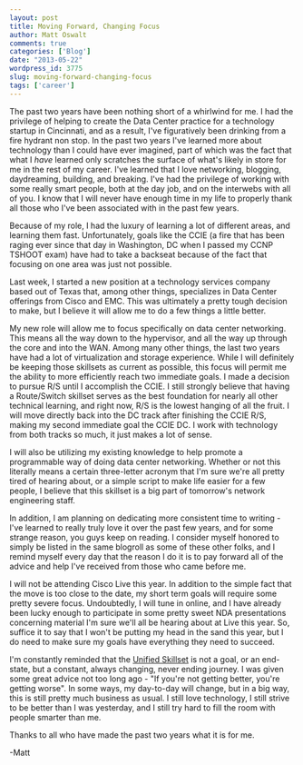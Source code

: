 ```yaml
---
layout: post
title: Moving Forward, Changing Focus
author: Matt Oswalt
comments: true
categories: ['Blog']
date: "2013-05-22"
wordpress_id: 3775
slug: moving-forward-changing-focus
tags: ['career']
---
```



The past two years have been nothing short of a whirlwind for me. I had the privilege of helping to create the Data Center practice for a technology startup in Cincinnati, and as a result, I've figuratively been drinking from a fire hydrant non stop. In the past two years I've learned more about technology than I could have ever imagined, part of which was the fact that what I _have_ learned only scratches the surface of what's likely in store for me in the rest of my career. I've learned that I love networking, blogging, daydreaming, building, and breaking. I've had the privilege of working with some really smart people, both at the day job, and on the interwebs with all of you. I know that I will never have enough time in my life to properly thank all those who I've been associated with in the past few years.

Because of my role, I had the luxury of learning a lot of different areas, and learning them fast. Unfortunately, goals like the CCIE (a fire that has been raging ever since that day in Washington, DC when I passed my CCNP TSHOOT exam) have had to take a backseat because of the fact that focusing on one area was just not possible.

Last week, I started a new position at a technology services company based out of Texas that, among other things, specializes in Data Center offerings from Cisco and EMC. This was ultimately a pretty tough decision to make, but I believe it will allow me to do a few things a little better.

My new role will allow me to focus specifically on data center networking. This means all the way down to the hypervisor, and all the way up through the core and into the WAN. Among many other things, the last two years have had a lot of virtualization and storage experience. While I will definitely be keeping those skillsets as current as possible, this focus will permit me the ability to more efficiently reach two immediate goals. I made a decision to pursue R/S until I accomplish the CCIE. I still strongly believe that having a Route/Switch skillset serves as the best foundation for nearly all other technical learning, and right now, R/S is the lowest hanging of all the fruit. I will move directly back into the DC track after finishing the CCIE R/S, making my second immediate goal the CCIE DC. I work with technology from both tracks so much, it just makes a lot of sense.

I will also be utilizing my existing knowledge to help promote a programmable way of doing data center networking. Whether or not this literally means a certain three-letter acronym that I'm sure we're all pretty tired of hearing about, or a simple script to make life easier for a few people, I believe that this skillset is a big part of tomorrow's network engineering staff.

In addition, I am planning on dedicating more consistent time to writing - I've learned to really truly love it over the past few years, and for some strange reason, you guys keep on reading. I consider myself honored to simply be listed in the same blogroll as some of these other folks, and I remind myself every day that the reason I do it is to pay forward all of the advice and help I've received from those who came before me.

I will not be attending Cisco Live this year. In addition to the simple fact that the move is too close to the date, my short term goals will require some pretty severe focus. Undoubtedly, I will tune in online, and I have already been lucky enough to participate in some pretty sweet NDA presentations concerning material I'm sure we'll all be hearing about at Live this year. So, suffice it to say that I won't be putting my head in the sand this year, but I do need to make sure my goals have everything they need to succeed.

I'm constantly reminded that the [Unified Skillset](https://oswalt.dev/2013/01/the-unified-skillset/) is not a goal, or an end-state, but a constant, always changing, never ending journey. I was given some great advice not too long ago - "If you're not getting better, you're getting worse". In some ways, my day-to-day will change, but in a big way, this is still pretty much business as usual. I still love technology, I still strive to be better than I was yesterday, and I still try hard to fill the room with people smarter than me.

Thanks to all who have made the past two years what it is for me.

-Matt
